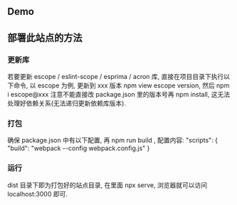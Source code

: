 ## Demo

## 部署此站点的方法
### 更新库
若要更新 escope / eslint-scope / esprima / acron 库, 直接在项目目录下执行以下命令, 以 escope 为例, 更新到 xxx 版本
npm view escope version, 然后 npm i escope@xxx
注意不能直接改 package.json 里的版本号再 npm install, 这无法处理好依赖关系(无法递归更新依赖库版本).

### 打包
确保 package.json 中有以下配置, 再 npm run build , 配置内容: 
   "scripts": {
     "build": "webpack --config webpack.config.js"
   }

### 运行
dist 目录下即为打包好的站点目录, 在里面 npx serve, 浏览器就可以访问  localhost:3000 即可.
